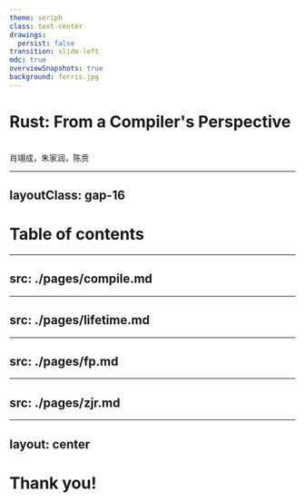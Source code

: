 ```yaml
---
theme: seriph
class: text-center
drawings:
  persist: false
transition: slide-left
mdc: true
overviewSnapshots: true
background: ferris.jpg
---
```

# Rust: From a Compiler's Perspective
<br>
肖翊成，朱家润，陈贲

---
layoutClass: gap-16
---
# Table of contents

<Toc v-click minDepth="1" maxDepth="2" columns="2"></Toc>

---
src: ./pages/compile.md
---

---
src: ./pages/lifetime.md
---

---
src: ./pages/fp.md
---

---
src: ./pages/zjr.md
---

---
layout: center
---
# Thank you!

